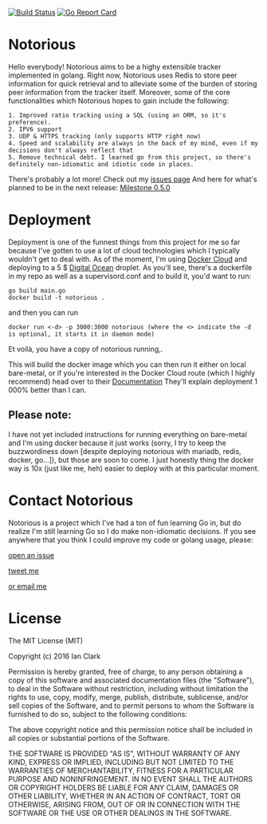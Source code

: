 [![Build Status](https://travis-ci.org/GrappigPanda/notorious.svg?branch=devel)](https://travis-ci.org/GrappigPanda/notorious) [![Go Report Card](https://goreportcard.com/badge/github.com/GrappigPanda/notorious)](https://goreportcard.com/report/github.com/GrappigPanda/notorious)
# Notorious
Hello everybody! Notorious aims to be a highy extensible tracker implemented in golang. Right now, Notorious uses Redis to store peer information for quick retrieval and to alleviate some of the burden of storing peer information from the tracker itself. Moreover, some of the core functionalities which Notorious hopes to gain include the following:
```
1. Improved ratio tracking using a SQL (using an ORM, so it's preference). 
2. IPV6 support
3. UDP & HTTPS tracking (only supports HTTP right now)
4. Speed and scalability are always in the back of my mind, even if my decisions don't always reflect that
5. Remove technical debt. I learned go from this project, so there's definitely non-idiomatic and idiotic code in places.
```

There's probably a lot more! Check out my [issues page](https://github.com/GrappigPanda/notorious/issues)
And here for what's planned to be in the next release: [Milestone 0.5.0](https://github.com/GrappigPanda/notorious/pull/139)

# Deployment

Deployment is one of the funnest things from this project for me so far because I've gotten to use a lot of cloud technologies which I typically wouldn't get to deal with. As of the moment, I'm using [Docker Cloud](https://cloud.docker.com/) and deploying to a 5 $ [Digital Ocean](https://m.do.co/c/39961c9b71bf) droplet. As you'll see, there's a dockerfile in my repo as well as a supervisord.conf and to build it, you'd want to run:
```
go build main.go
docker build -t notorious .
```
and then you can run
```
docker run <-d> -p 3000:3000 notorious (where the <> indicate the -d is optional, it starts it in daemon mode)
```
Et voilà, you have a copy of notorious running,.

This will build the docker image which you can then run it either on local bare-metal, or if you're interested in the Docker Cloud route (which I highly recommend) head over to their [Documentation](https://docs.docker.com/docker-cloud/getting-started/) They'll explain deployment 1 000% better than I can.

## Please note:
I have not yet included instructions for running everything on bare-metal and I'm using docker because it just works (sorry, I try to keep the buzzwordiness down [despite deploying notorious with mariadb, redis, docker, go...]), but those are soon to come. I just honestly thing the docker way is 10x (just like me, heh) easier to deploy with at this particular moment.

# Contact Notorious

Notorious is a project which I've had a ton of fun learning Go in, but do realize I'm still learning Go so I do make non-idiomatic decisions. If you see anywhere that you think I could improve my code or golang usage, please:

[open an issue](https://github.com/GrappigPanda/notorious/issues/new)

[tweet me](http://twitter.com/GrappigPanda)

[or email me](mailto:ian@ianleeclark.com)

# License
The MIT License (MIT)

Copyright (c) 2016 Ian Clark

Permission is hereby granted, free of charge, to any person obtaining a copy
of this software and associated documentation files (the "Software"), to deal
in the Software without restriction, including without limitation the rights
to use, copy, modify, merge, publish, distribute, sublicense, and/or sell
copies of the Software, and to permit persons to whom the Software is
furnished to do so, subject to the following conditions:

The above copyright notice and this permission notice shall be included in all
copies or substantial portions of the Software.

THE SOFTWARE IS PROVIDED "AS IS", WITHOUT WARRANTY OF ANY KIND, EXPRESS OR
IMPLIED, INCLUDING BUT NOT LIMITED TO THE WARRANTIES OF MERCHANTABILITY,
FITNESS FOR A PARTICULAR PURPOSE AND NONINFRINGEMENT. IN NO EVENT SHALL THE
AUTHORS OR COPYRIGHT HOLDERS BE LIABLE FOR ANY CLAIM, DAMAGES OR OTHER
LIABILITY, WHETHER IN AN ACTION OF CONTRACT, TORT OR OTHERWISE, ARISING FROM,
OUT OF OR IN CONNECTION WITH THE SOFTWARE OR THE USE OR OTHER DEALINGS IN THE
SOFTWARE.
